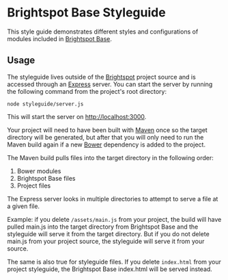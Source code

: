 Brightspot Base Styleguide
==========================

This style guide demonstrates different styles and configurations of
modules included in [Brightspot Base](http://www.github.com/perfectsense/brightspot-base).

Usage
-----

The styleguide lives outside of the [Brightspot](brightspot.com/) project source and is accessed through  an [Express](http://expressjs.com/) server. You can start the server by running the following command from the project's root directory:

`node styleguide/server.js`

This will start the server on [http://localhost:3000](http://localhost:3000).

Your project will need to have been built with [Maven](https://maven.apache.org/) once so the target directory will be generated, but after that you will only need to run the Maven build again if a new [Bower](http://bower.io/) dependency is added to the project.

The Maven build pulls files into the target directory in the following order:
1)	Bower modules
2)	Brightspot Base files
3)	Project files

The Express server looks in multiple directories to attempt to serve a file at a given file.

Example: if you delete `/assets/main.js` from your project, the build will have pulled main.js into the target directory from Brightspot Base and the styleguide will serve it from the target directory. But if you do not delete main.js from your project source, the styleguide will serve it from your source.

The same is also true for styleguide files. If you delete `index.html` from your project styleguide, the Brightspot Base index.html will be served instead.